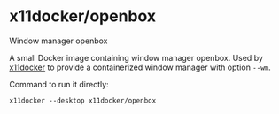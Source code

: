 # x11docker/openbox
Window manager openbox

A small Docker image containing window manager openbox. Used by [x11docker](https://github.com/mviereck/x11docker) to provide a containerized window manager with option `--wm`.

Command to run it directly:
```
x11docker --desktop x11docker/openbox
```

